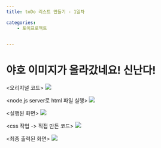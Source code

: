 ```yaml
---
title: toDo 리스트 만들기 - 1일차

categories:
    - 토이프로젝트


---
```

# 야호 이미지가 올라갔네요! 신난다!


<오리지널 코드>
![](https://dulcis-hortus.github.io//assets/images/1_origin.JPG)


<node.js server로 html 파일 실행>
![](https://dulcis-hortus.github.io//assets/images/1_cmd.JPG)


<실행된 화면>
![](https://dulcis-hortus.github.io//assets/images/1_op.JPG)


<css 작업 -> 직접 만든 코드>
![](https://dulcis-hortus.github.io//assets/images/1_final.JPG)


<최종 출력된 화면>
![](https://dulcis-hortus.github.io//assets/images/1_fp.JPG)

